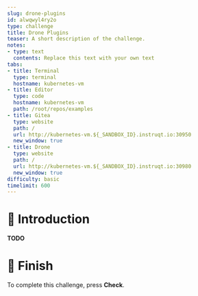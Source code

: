 ```yaml
---
slug: drone-plugins
id: alwqwyl4ry2o
type: challenge
title: Drone Plugins
teaser: A short description of the challenge.
notes:
- type: text
  contents: Replace this text with your own text
tabs:
- title: Terminal
  type: terminal
  hostname: kubernetes-vm
- title: Editor
  type: code
  hostname: kubernetes-vm
  path: /root/repos/examples
- title: Gitea
  type: website
  path: /
  url: http://kubernetes-vm.${_SANDBOX_ID}.instruqt.io:30950
  new_window: true
- title: Drone
  type: website
  path: /
  url: http://kubernetes-vm.${_SANDBOX_ID}.instruqt.io:30980
  new_window: true
difficulty: basic
timelimit: 600
---
```


👋 Introduction
===============

**TODO**

🏁 Finish
=========

To complete this challenge, press **Check**.
